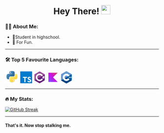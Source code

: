 <div id="header" align="center">
  <h1>Hey There! <img src="https://media.giphy.com/media/hvRJCLFzcasrR4ia7z/giphy.gif" width="30px" height="30px"/></h1>
</div>

### 👩‍💻 About Me:
- 🔭Student in highschool.
- 🎉 For Fun.

---

### 🛠 Top 5 Favourite Languages:
<img src="https://github.com/devicons/devicon/blob/master/icons/python/python-original.svg" width="45" height="45" /> <img src="https://github.com/devicons/devicon/blob/master/icons/typescript/typescript-original.svg" width="40" height="40" /> <img src="https://github.com/devicons/devicon/blob/master/icons/csharp/csharp-original.svg" width="40" height="40" /> <img src="https://github.com/devicons/devicon/blob/master/icons/kotlin/kotlin-original.svg" width="40" height="40" /> <img src="https://github.com/devicons/devicon/blob/master/icons/cplusplus/cplusplus-original.svg" width="40" height="40" />

---

### 🔥 My Stats:
[![GitHub Streak](http://github-readme-streak-stats.herokuapp.com?user=xzoky174&theme=dark&background=000000)](https://git.io/streak-stats)

---

#### That's it. Now stop stalking me.
